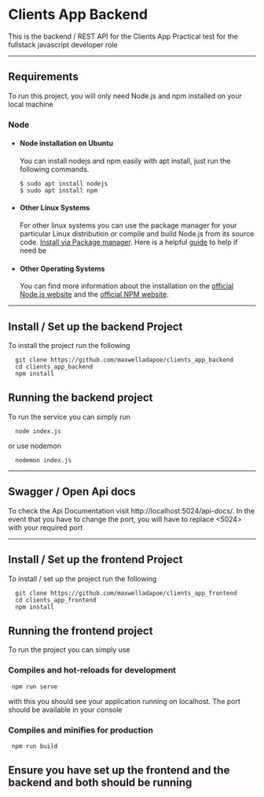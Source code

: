 # Clients App Backend
This is the backend / REST API for the Clients App  Practical test for the fullstack javascript developer role

---
## Requirements

To run this project, you will only need Node.js and npm installed on your local machine

### Node

- #### Node installation on Ubuntu
  
  You can install nodejs and npm easily with apt install, just run the following commands.

      $ sudo apt install nodejs
      $ sudo apt install npm
  
- #### Other Linux Systems
  For other linux systems you can use the package manager for
  your particular Linux distribution or compile and build Node.js
  from its source code.
  [Install via Package manager](https://nodejs.org/en/download/package-manager/).
  Here is a helpful [guide](https://upstack.co/knowledge/how-to-install-node-js-on-linux) to help if need be 

- #### Other Operating Systems
  You can find more information about the installation on the
  [official Node.js website](https://nodejs.org/) and the [official NPM website](https://npmjs.org/).
  

---
## Install / Set up the backend Project 
  To install the project run the following

      git clone https://github.com/maxwelladapoe/clients_app_backend
      cd clients_app_backend
      npm install

## Running the backend project
  To run the service you can simply run

      node index.js

or use nodemon

      nodemon index.js


---
## Swagger / Open Api docs
  To check the Api Documentation visit
  http://localhost:5024/api-docs/.
  In the event that you have to change the port, you will have to replace <5024> with your required port
  


---

## Install / Set up the frontend Project
To install / set up the project run the following

      git clone https://github.com/maxwelladapoe/clients_app_frontend
      cd clients_app_frontend
      npm install


## Running the frontend project
To run the project you can simply use

### Compiles and hot-reloads for development

     npm run serve
with this you should see your application running on localhost. The port should be available in your console

### Compiles and minifies for production

     npm run build


## Ensure you have set up the frontend and the backend and both should be running
